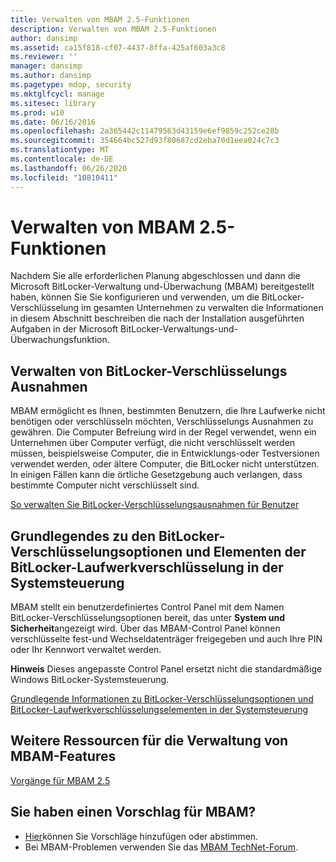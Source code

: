 ```yaml
---
title: Verwalten von MBAM 2.5-Funktionen
description: Verwalten von MBAM 2.5-Funktionen
author: dansimp
ms.assetid: ca15f818-cf07-4437-8ffa-425af603a3c8
ms.reviewer: ''
manager: dansimp
ms.author: dansimp
ms.pagetype: mdop, security
ms.mktglfcycl: manage
ms.sitesec: library
ms.prod: w10
ms.date: 06/16/2016
ms.openlocfilehash: 2a365442c11479563d43159e6ef9859c252ce28b
ms.sourcegitcommit: 354664bc527d93f80687cd2eba70d1eea024c7c3
ms.translationtype: MT
ms.contentlocale: de-DE
ms.lasthandoff: 06/26/2020
ms.locfileid: "10810411"
---
```

# Verwalten von MBAM 2.5-Funktionen


Nachdem Sie alle erforderlichen Planung abgeschlossen und dann die Microsoft BitLocker-Verwaltung und-Überwachung (MBAM) bereitgestellt haben, können Sie Sie konfigurieren und verwenden, um die BitLocker-Verschlüsselung im gesamten Unternehmen zu verwalten die Informationen in diesem Abschnitt beschreiben die nach der Installation ausgeführten Aufgaben in der Microsoft BitLocker-Verwaltungs-und-Überwachungsfunktion.

## Verwalten von BitLocker-Verschlüsselungs Ausnahmen


MBAM ermöglicht es Ihnen, bestimmten Benutzern, die Ihre Laufwerke nicht benötigen oder verschlüsseln möchten, Verschlüsselungs Ausnahmen zu gewähren. Die Computer Befreiung wird in der Regel verwendet, wenn ein Unternehmen über Computer verfügt, die nicht verschlüsselt werden müssen, beispielsweise Computer, die in Entwicklungs-oder Testversionen verwendet werden, oder ältere Computer, die BitLocker nicht unterstützen. In einigen Fällen kann die örtliche Gesetzgebung auch verlangen, dass bestimmte Computer nicht verschlüsselt sind.

[So verwalten Sie BitLocker-Verschlüsselungsausnahmen für Benutzer](how-to-manage-user-bitlocker-encryption-exemptions-mbam-25.md)

## Grundlegendes zu den BitLocker-Verschlüsselungsoptionen und Elementen der BitLocker-Laufwerkverschlüsselung in der Systemsteuerung


MBAM stellt ein benutzerdefiniertes Control Panel mit dem Namen BitLocker-Verschlüsselungsoptionen bereit, das unter **System und Sicherheit**angezeigt wird. Über das MBAM-Control Panel können verschlüsselte fest-und Wechseldatenträger freigegeben und auch Ihre PIN oder Ihr Kennwort verwaltet werden.

**Hinweis**  Dieses angepasste Control Panel ersetzt nicht die standardmäßige Windows BitLocker-Systemsteuerung.

 

[Grundlegende Informationen zu BitLocker-Verschlüsselungsoptionen und BitLocker-Laufwerkverschlüsselungselementen in der Systemsteuerung](understanding-the-bitlocker-encryption-options-and-bitlocker-drive-encryption-items-in-control-panel.md)

## Weitere Ressourcen für die Verwaltung von MBAM-Features


[Vorgänge für MBAM 2.5](operations-for-mbam-25.md)

## Sie haben einen Vorschlag für MBAM?
- [Hier](http://mbam.uservoice.com/forums/268571-microsoft-bitlocker-administration-and-monitoring)können Sie Vorschläge hinzufügen oder abstimmen. 
- Bei MBAM-Problemen verwenden Sie das [MBAM TechNet-Forum](https://social.technet.microsoft.com/Forums/home?forum=mdopmbam).

 

 





